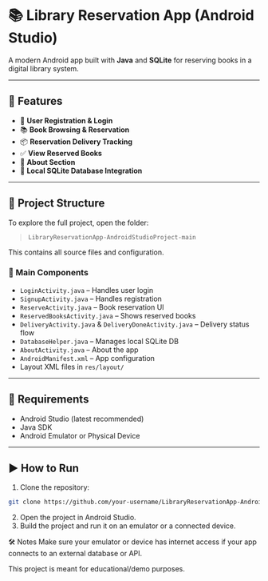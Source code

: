 # 📚 Library Reservation App (Android Studio)

A modern Android app built with **Java** and **SQLite** for reserving books in a digital library system.

---

## 🚀 Features

- 📘 **User Registration & Login**
- 📚 **Book Browsing & Reservation**
- 📦 **Reservation Delivery Tracking**
- ✅ **View Reserved Books**
- 🧾 **About Section**
- 🔐 **Local SQLite Database Integration**

---

## 📁 Project Structure

To explore the full project, open the folder:

> `LibraryReservationApp-AndroidStudioProject-main`

This contains all source files and configuration.

### 🔨 Main Components

- `LoginActivity.java` – Handles user login  
- `SignupActivity.java` – Handles registration  
- `ReserveActivity.java` – Book reservation UI  
- `ReservedBooksActivity.java` – Shows reserved books  
- `DeliveryActivity.java` & `DeliveryDoneActivity.java` – Delivery status flow  
- `DatabaseHelper.java` – Manages local SQLite DB  
- `AboutActivity.java` – About the app  
- `AndroidManifest.xml` – App configuration  
- Layout XML files in `res/layout/`

---

## 🧰 Requirements

- Android Studio (latest recommended)
- Java SDK
- Android Emulator or Physical Device

---

## ▶️ How to Run

1. Clone the repository:
```bash
git clone https://github.com/your-username/LibraryReservationApp-AndroidStudioProject-main.git
```
2. Open the project in Android Studio.
3. Build the project and run it on an emulator or a connected device.

🛠️ Notes
Make sure your emulator or device has internet access if your app connects to an external database or API.

This project is meant for educational/demo purposes.
